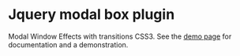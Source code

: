 # Jquery modal box plugin

Modal Window Effects with transitions CSS3. See the [demo page](http://vladrub.github.io/jquery.modalBox/) for documentation and a demonstration.
